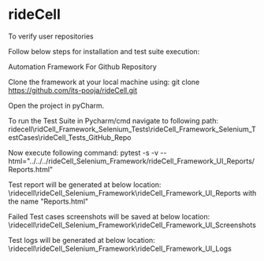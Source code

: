 # rideCell
To verify user repositories

Follow below steps for installation and test suite execution:

Automation Framework For Github Repository

Clone the framework at your local machine using:
git clone https://github.com/its-pooja/rideCell.git

Open the project in pyCharm.

To run the Test Suite in Pycharm/cmd navigate to following path:
ridecell\ridCell_Framework_Selenium_Tests\rideCell_Framework_Selenium_TestCases\rideCell_Tests_GitHub_Repo

Now execute following command:
pytest -s -v --html="../../../rideCell_Selenium_Framework/rideCell_Framework_UI_Reports/Reports.html"

Test report will be generated at below location:
\ridecell\rideCell_Selenium_Framework\rideCell_Framework_UI_Reports with the name "Reports.html"

Failed Test cases screenshots will be saved at below location:
\ridecell\rideCell_Selenium_Framework\rideCell_Framework_UI_Screenshots 

Test logs will be generated at below location:
\ridecell\rideCell_Selenium_Framework\rideCell_Framework_UI_Logs
